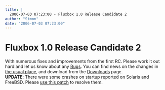 ```yaml
---
title: |
  2006-07-03 07:23:00 - Fluxbox 1.0 Release Candidate 2
author: "Simon"
date: "2006-07-03 07:23:00"
---
```


# Fluxbox 1.0 Release Candidate 2

With numerous fixes and improvements from the first RC. Please work it out
hard and let us know about any <a href="https://sourceforge.net/tracker/?group_id=35398&atid=413960">Bugs</a>. You can find news on the changes
in <a href="version-0.9.php">the usual place</a>, and download from the <a href="download.php">Downloads</a> page.<br />
<b>UPDATE</b>: There were some crashes on startup reported on Solaris and FreeBSD. Please <a href="download/patches/fluxbox.fix_iconvmenu_crash.patch">use this patch</a> to resolve them.




